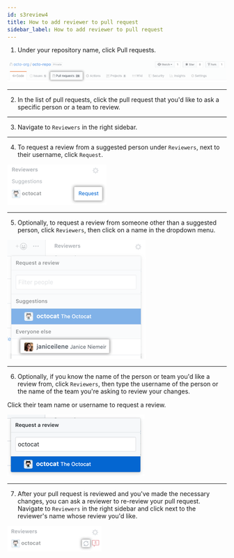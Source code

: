 ```yaml
---
id: s3review4
title: How to add reviewer to pull request
sidebar_label: How to add reviewer to pull request
---
```



1. Under your repository name, click  Pull requests.


![xxx](https://raw.githubusercontent.com/ChickenKyiv/awesome-git-article/master/img/PR/repo-tabs-pull-requests.png)

---


2. In the list of pull requests, click the pull request that you'd like to ask a specific person or a team to review.


---


3. Navigate to `Reviewers` in the right sidebar.


---


4. To request a review from a suggested person under `Reviewers`, next to their username, click `Request`.


![xxx](https://raw.githubusercontent.com/ChickenKyiv/awesome-git-article/master/img/PR/request-suggested-review.png)

---


5. Optionally, to request a review from someone other than a suggested person, click `Reviewers`, then click on a name in the dropdown menu.



![xxx](https://raw.githubusercontent.com/ChickenKyiv/awesome-git-article/master/img/PR/request-a-review-not-suggested.png)

---


6. Optionally, if you know the name of the person or team you'd like a review from, click `Reviewers`, then type the username of the person or the name of the team you're asking to review your changes.

Click their team name or username to request a review.


![xxx](https://raw.githubusercontent.com/ChickenKyiv/awesome-git-article/master/img/PR/choose-pull-request-reviewer.png)



---


7. After your pull request is reviewed and you've made the necessary changes, you can ask a reviewer to re-review your pull request.
Navigate to `Reviewers` in the right sidebar and click  next to the reviewer's name whose review you'd like.


![xxx](https://raw.githubusercontent.com/ChickenKyiv/awesome-git-article/master/img/PR/request-re-review.png)
